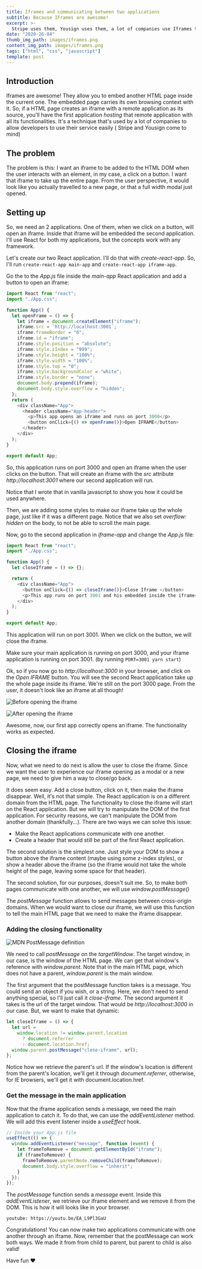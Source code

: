 ```yaml
---
title: Iframes and communicating between two applications
subtitle: Because IFrames are awesome!
excerpt: >-
  Stripe uses them, Yousign uses them, a lot of companies use Iframes to give developers access to their functionalities. Let's see how to create, style and interact with them.
date: "2020-26-04"
thumb_img_path: images/iframes.png
content_img_path: images/iframes.png
tags: ["html", "css", "javascript"]
template: post
---
```


## Introduction

Iframes are awesome! They allow you to embed another HTML page inside the current one. The embedded page carries its own browsing context with it. So, if a HTML page creates an iframe with a remote application as its source, you'll have the first application _hosting_ that remote application with all its functionalities. It's a technique that's used by a lot of companies to allow developers to use their service easily ( Stripe and Yousign come to mind)

## The problem

The problem is this: I want an iframe to be added to the HTML DOM when the user interacts with an element, in my case, a click on a button. I want that iframe to take up the entire page. From the user perspective, it would look like you actually travelled to a new page, or that a full width modal just opened.

## Setting up

So, we need an 2 applications. One of them, when we click on a button, will open an iframe. Inside that iframe will be embedded the second application. I'll use React for both my applications, but the concepts work with any framework.

Let's create our two React application. I'll do that with _create-react-app_. So, I'll run `create-react-app main-app` and `create-react-app iframe-app`.

Go the to the _App.js_ file inside the _main-app_ React application and add a button to open an iframe:

```js
import React from "react";
import "./App.css";

function App() {
  let openFrame = () => {
    let iframe = document.createElement("iframe");
    iframe.src = `http://localhost:3001`;
    iframe.frameBorder = "0";
    iframe.id = "iframe";
    iframe.style.position = "absolute";
    iframe.style.zIndex = "999";
    iframe.style.height = "100%";
    iframe.style.width = "100%";
    iframe.style.top = "0";
    iframe.style.backgroundColor = "white";
    iframe.style.border = "none";
    document.body.prepend(iframe);
    document.body.style.overflow = "hidden";
  };
  return (
    <div className="App">
      <header className="App-header">
        <p>This app opens an iframe and runs on port 3000</p>
        <button onClick={() => openFrame()}>Open IFRAME</button>
      </header>
    </div>
  );
}

export default App;
```

So, this application runs on port 3000 and open an iframe when the user clicks on the button. That will create an iframe with the _src_ attribute _http://localhost:3001_ where our second application will run.

Notice that I wrote that in vanilla javascript to show you how it could be used anywhere.

Then, we are adding some styles to make our iframe take up the whole page, just like if it was a different page. Notice that we also set _overflow: hidden_ on the body, to not be able to scroll the main page.

Now, go to the second application in _iframe-app_ and change the _App.js_ file:

```js
import React from "react";
import "./App.css";

function App() {
  let closeIframe = () => {};

  return (
    <div className="App">
      <button onClick={() => closeIframe()}>Close Iframe </button>
      <p>This app runs on port 3001 and his embedded inside the iframe</p>
    </div>
  );
}

export default App;
```

This application will run on port 3001. When we click on the button, we will close the iframe.

Make sure your main application is running on port 3000, and your iframe application is running on port 3001. (by running `PORT=3001 yarn start`)

Ok, so if you now go to _http://localhost:3000_ in your browser, and click on the _Open IFRAME_ button. You will see the second React application take up the whole page inside its iframe. We're still on the port 3000 page. From the user, it doesn't look like an iframe at all though!

![Before opening the iframe](https://dev-to-uploads.s3.amazonaws.com/i/qndnl6n2eo5e2jlwa2zf.png)

![After opening the iframe](https://dev-to-uploads.s3.amazonaws.com/i/fmteuimq1lcf7axvo5sb.png)

Awesome, now, our first app correctly opens an iframe. The functionality works as expected.

## Closing the iframe

Now, what we need to do next is allow the user to close the iframe. Since we want the user to experience our iframe opening as a modal or a new page, we need to give him a way to close/go back.

It does seem easy. Add a close button, click on it, then make the iframe disappear. Well, it's not that simple. The React application is on a different domain from the HTML page. The functionality to close the iframe will start on the React application. But we will try to manipulate the DOM of the first application. For security reasons, we can't manipulate the DOM from another domain (thankfully...). There are two ways we can solve this issue:

- Make the React applications communicate with one another.
- Create a header that would still be part of the first React application.

The second solution is the simplest one. Just style your DOM to show a button above the iframe content (maybe using some z-index styles), or show a header above the iframe (so the iframe would not take the whole height of the page, leaving some space for that header).

The second solution, for our purposes, doesn't suit me. So, to make both pages communicate with one another, we will use _window.postMessage()_

The _postMessage_ function allows to send messages between cross-origin domains. When we would want to close our iframe, we will use this function to tell the main HTML page that we need to make the iframe disappear.

### Adding the closing functionality

![MDN PostMessage definition](https://dev-to-uploads.s3.amazonaws.com/i/36vfmsyfir5dkrfy7btq.png)

We need to call _postMessage_ on the _targetWindow_. The target window, in our case, is the window of the HTML page. We can get that window's reference with _window.parent_. Note that in the main HTML page, which does not have a parent, _window.parent_ is the main window.

The first argument that the postMessage function takes is a message. You could send an object if you wish, or a string. Here, we don't need to send anything special, so I'll just call it _close-iframe_. The second argument it takes is the url of the target window. That would be _http://localhost:3000_ in our case. But, we want to make that dynamic:

```js
let closeIframe = () => {
  let url =
    window.location != window.parent.location
      ? document.referrer
      : document.location.href;
  window.parent.postMessage("close-iframe", url);
};
```

Notice how we retrieve the parent's url. If the window's location is different from the parent's location, we'll get it through _document.referrer_, otherwise, for IE browsers, we'll get it with document.location.href.

### Get the message in the main application

Now that the iframe application sends a message, we need the main application to catch it. To do that, we can use the _addEventListener_ method. We will add this event listener inside a _useEffect_ hook.

```js
// Inside your App.js file
useEffect(() => {
  window.addEventListener("message", function (event) {
    let frameToRemove = document.getElementById("iframe");
    if (frameToRemove) {
      frameToRemove.parentNode.removeChild(frameToRemove);
      document.body.style.overflow = "inherit";
    }
  });
});
```

The _postMessage_ function sends a _message_ event. Inside this _addEventListener_, we retrieve our iframe element and we remove it from the DOM. This is how it will looks like in your browser.

`youtube: https://youtu.be/EA_L9Pl3GaU`

Congratulations! You can now make two applications communicate with one another through an iframe. Now, remember that the postMessage can work both ways. We made it from from child to parent, but parent to child is also valid!

Have fun :heart:
